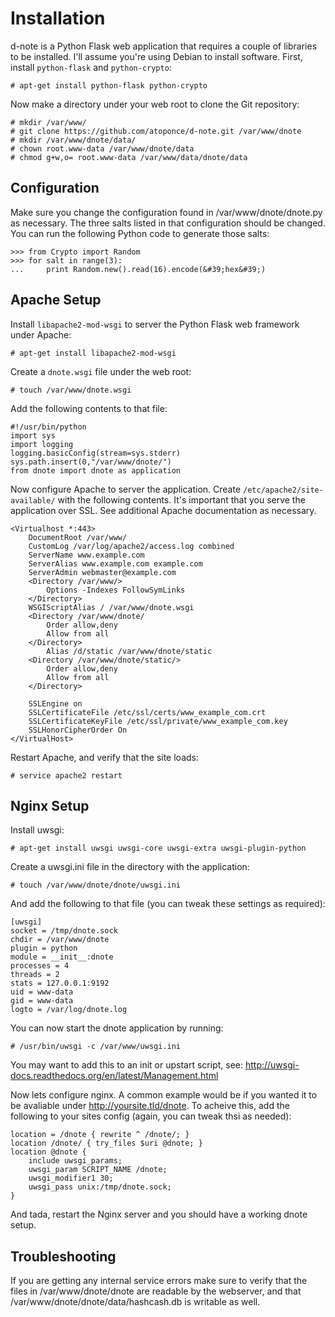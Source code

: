 Installation
============

d-note is a Python Flask web application that requires a couple of libraries to
be installed. I&#39;ll assume you&#39;re using Debian to install software. First,
install `python-flask` and `python-crypto`:

    # apt-get install python-flask python-crypto

Now make a directory under your web root to clone the Git repository:

    # mkdir /var/www/
    # git clone https://github.com/atoponce/d-note.git /var/www/dnote
    # mkdir /var/www/dnote/data/
    # chown root.www-data /var/www/dnote/data
    # chmod g+w,o= root.www-data /var/www/data/dnote/data

Configuration
-------------
Make sure you change the configuration found in /var/www/dnote/dnote.py as
necessary. The three salts listed in that configuration should be changed. You
can run the following Python code to generate those salts:

    >>> from Crypto import Random
    >>> for salt in range(3):
    ...     print Random.new().read(16).encode(&#39;hex&#39;)

Apache Setup
------------
Install `libapache2-mod-wsgi` to server the Python Flask web framework under
Apache:

    # apt-get install libapache2-mod-wsgi

Create a `dnote.wsgi` file under the web root:

    # touch /var/www/dnote.wsgi

Add the following contents to that file:

    #!/usr/bin/python
    import sys
    import logging
    logging.basicConfig(stream=sys.stderr)
    sys.path.insert(0,"/var/www/dnote/")
    from dnote import dnote as application
 
Now configure Apache to server the application. Create
`/etc/apache2/site-available/` with the following contents. It&#39;s important
that you serve the application over SSL. See additional Apache documentation as
necessary.

    <Virtualhost *:443>
        DocumentRoot /var/www/
        CustomLog /var/log/apache2/access.log combined
        ServerName www.example.com
        ServerAlias www.example.com example.com
        ServerAdmin webmaster@example.com
        <Directory /var/www/>
            Options -Indexes FollowSymLinks
        </Directory>
        WSGIScriptAlias / /var/www/dnote.wsgi
        <Directory /var/www/dnote/
            Order allow,deny
            Allow from all
        </Directory>
            Alias /d/static /var/www/dnote/static
        <Directory /var/www/dnote/static/>
            Order allow,deny
            Allow from all
        </Directory>

        SSLEngine on
        SSLCertificateFile /etc/ssl/certs/www_example_com.crt
        SSLCertificateKeyFile /etc/ssl/private/www_example_com.key
        SSLHonorCipherOrder On
    </VirtualHost>

Restart Apache, and verify that the site loads:

    # service apache2 restart

Nginx Setup
-----------
Install uwsgi:

    # apt-get install uwsgi uwsgi-core uwsgi-extra uwsgi-plugin-python
    
Create a uwsgi.ini file in the directory with the application:

    # touch /var/www/dnote/dnote/uwsgi.ini
    
And add the following to that file (you can tweak these settings as required):

    [uwsgi]
    socket = /tmp/dnote.sock
    chdir = /var/www/dnote
    plugin = python
    module = __init__:dnote
    processes = 4
    threads = 2
    stats = 127.0.0.1:9192
    uid = www-data
    gid = www-data
    logto = /var/log/dnote.log
    
You can now start the dnote application by running: 

    # /usr/bin/uwsgi -c /var/www/uwsgi.ini
    
You may want to add this to an init or upstart script, see:
http://uwsgi-docs.readthedocs.org/en/latest/Management.html
    
Now lets configure nginx. A common example would be if you wanted it 
to be avaliable under http://yoursite.tld/dnote. To acheive this, add
the following to your sites config (again, you can tweak thsi as needed):

    location = /dnote { rewrite ^ /dnote/; }
    location /dnote/ { try_files $uri @dnote; }
    location @dnote {
        include uwsgi_params;
        uwsgi_param SCRIPT_NAME /dnote;
        uwsgi_modifier1 30;
        uwsgi_pass unix:/tmp/dnote.sock;
    }

And tada, restart the Nginx server and you should have a working dnote setup.


Troubleshooting
---------------
If you are getting any internal service errors make sure to verify that the
files in /var/www/dnote/dnote are readable by the webserver, and that
/var/www/dnote/dnote/data/hashcash.db is writable as well.
